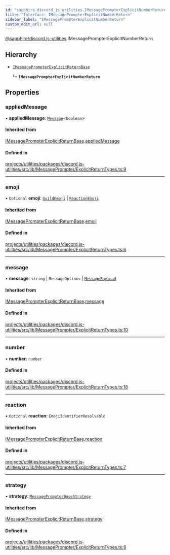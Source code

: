 ```yaml
---
id: "sapphire_discord_js_utilities.IMessagePrompterExplicitNumberReturn"
title: "Interface: IMessagePrompterExplicitNumberReturn"
sidebar_label: "IMessagePrompterExplicitNumberReturn"
custom_edit_url: null
---
```


[@sapphire/discord.js-utilities](../modules/sapphire_discord_js_utilities).IMessagePrompterExplicitNumberReturn

## Hierarchy

- [`IMessagePrompterExplicitReturnBase`](sapphire_discord_js_utilities.IMessagePrompterExplicitReturnBase)

  ↳ **`IMessagePrompterExplicitNumberReturn`**

## Properties

### appliedMessage

• **appliedMessage**: [`Message`](https://discord.js.org/#/docs/main/stable/class/Message)<`boolean`\>

#### Inherited from

[IMessagePrompterExplicitReturnBase](sapphire_discord_js_utilities.IMessagePrompterExplicitReturnBase).[appliedMessage](sapphire_discord_js_utilities.IMessagePrompterExplicitReturnBase#appliedmessage)

#### Defined in

[projects/utilities/packages/discord.js-utilities/src/lib/MessagePrompter/ExplicitReturnTypes.ts:9](https://github.com/sapphiredev/utilities/blob/8a451b58/packages/discord.js-utilities/src/lib/MessagePrompter/ExplicitReturnTypes.ts#L9)

___

### emoji

• `Optional` **emoji**: [`GuildEmoji`](https://discord.js.org/#/docs/main/stable/class/GuildEmoji) \| [`ReactionEmoji`](https://discord.js.org/#/docs/main/stable/class/ReactionEmoji)

#### Inherited from

[IMessagePrompterExplicitReturnBase](sapphire_discord_js_utilities.IMessagePrompterExplicitReturnBase).[emoji](sapphire_discord_js_utilities.IMessagePrompterExplicitReturnBase#emoji)

#### Defined in

[projects/utilities/packages/discord.js-utilities/src/lib/MessagePrompter/ExplicitReturnTypes.ts:6](https://github.com/sapphiredev/utilities/blob/8a451b58/packages/discord.js-utilities/src/lib/MessagePrompter/ExplicitReturnTypes.ts#L6)

___

### message

• **message**: `string` \| `MessageOptions` \| [`MessagePayload`](https://discord.js.org/#/docs/main/stable/class/MessagePayload)

#### Inherited from

[IMessagePrompterExplicitReturnBase](sapphire_discord_js_utilities.IMessagePrompterExplicitReturnBase).[message](sapphire_discord_js_utilities.IMessagePrompterExplicitReturnBase#message)

#### Defined in

[projects/utilities/packages/discord.js-utilities/src/lib/MessagePrompter/ExplicitReturnTypes.ts:10](https://github.com/sapphiredev/utilities/blob/8a451b58/packages/discord.js-utilities/src/lib/MessagePrompter/ExplicitReturnTypes.ts#L10)

___

### number

• **number**: `number`

#### Defined in

[projects/utilities/packages/discord.js-utilities/src/lib/MessagePrompter/ExplicitReturnTypes.ts:18](https://github.com/sapphiredev/utilities/blob/8a451b58/packages/discord.js-utilities/src/lib/MessagePrompter/ExplicitReturnTypes.ts#L18)

___

### reaction

• `Optional` **reaction**: `EmojiIdentifierResolvable`

#### Inherited from

[IMessagePrompterExplicitReturnBase](sapphire_discord_js_utilities.IMessagePrompterExplicitReturnBase).[reaction](sapphire_discord_js_utilities.IMessagePrompterExplicitReturnBase#reaction)

#### Defined in

[projects/utilities/packages/discord.js-utilities/src/lib/MessagePrompter/ExplicitReturnTypes.ts:7](https://github.com/sapphiredev/utilities/blob/8a451b58/packages/discord.js-utilities/src/lib/MessagePrompter/ExplicitReturnTypes.ts#L7)

___

### strategy

• **strategy**: [`MessagePrompterBaseStrategy`](../classes/sapphire_discord_js_utilities.MessagePrompterBaseStrategy)

#### Inherited from

[IMessagePrompterExplicitReturnBase](sapphire_discord_js_utilities.IMessagePrompterExplicitReturnBase).[strategy](sapphire_discord_js_utilities.IMessagePrompterExplicitReturnBase#strategy)

#### Defined in

[projects/utilities/packages/discord.js-utilities/src/lib/MessagePrompter/ExplicitReturnTypes.ts:8](https://github.com/sapphiredev/utilities/blob/8a451b58/packages/discord.js-utilities/src/lib/MessagePrompter/ExplicitReturnTypes.ts#L8)
